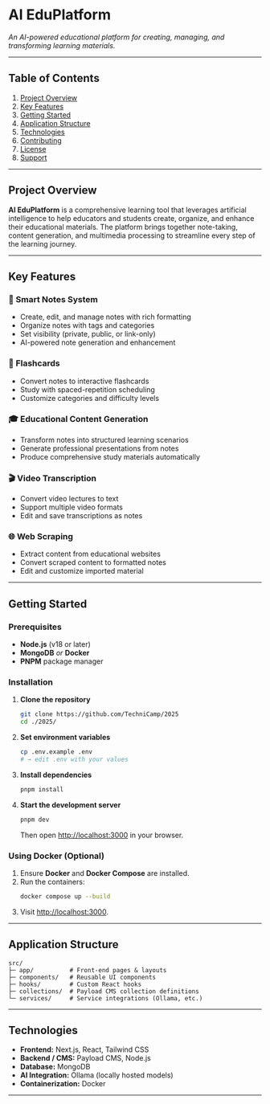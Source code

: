 # AI EduPlatform
*An AI-powered educational platform for creating, managing, and transforming learning materials.*

---

## Table of Contents
1. [Project Overview](#project-overview)  
2. [Key Features](#key-features)  
3. [Getting Started](#getting-started)  
4. [Application Structure](#application-structure)  
5. [Technologies](#technologies)  
6. [Contributing](#contributing)  
7. [License](#license)  
8. [Support](#support)

---

## Project Overview
**AI EduPlatform** is a comprehensive learning tool that leverages artificial intelligence to help educators and students create, organize, and enhance their educational materials. The platform brings together note-taking, content generation, and multimedia processing to streamline every step of the learning journey.

---

## Key Features

### 📝 Smart Notes System
- Create, edit, and manage notes with rich formatting  
- Organize notes with tags and categories  
- Set visibility (private, public, or link-only)  
- AI-powered note generation and enhancement  

### 🎴 Flashcards
- Convert notes to interactive flashcards  
- Study with spaced-repetition scheduling  
- Customize categories and difficulty levels  

### 🎓 Educational Content Generation
- Transform notes into structured learning scenarios  
- Generate professional presentations from notes  
- Produce comprehensive study materials automatically  

### 🎬 Video Transcription
- Convert video lectures to text  
- Support multiple video formats  
- Edit and save transcriptions as notes  

### 🌐 Web Scraping
- Extract content from educational websites  
- Convert scraped content to formatted notes  
- Edit and customize imported material  

---

## Getting Started

### Prerequisites
- **Node.js** (v18 or later)  
- **MongoDB** *or* **Docker**  
- **PNPM** package manager  

### Installation
1. **Clone the repository**  
   ```bash
   git clone https://github.com/TechniCamp/2025
   cd ./2025/
   ```

2. **Set environment variables**  
   ```bash
   cp .env.example .env
   # → edit .env with your values
   ```

3. **Install dependencies**  
   ```bash
   pnpm install
   ```

4. **Start the development server**  
   ```bash
   pnpm dev
   ```  
   Then open <http://localhost:3000> in your browser.

### Using Docker (Optional)
1. Ensure **Docker** and **Docker Compose** are installed.  
2. Run the containers:  
   ```bash
   docker compose up --build
   ```  
3. Visit <http://localhost:3000>.

---

## Application Structure
``` 
src/
├─ app/          # Front-end pages & layouts
├─ components/   # Reusable UI components
├─ hooks/        # Custom React hooks
├─ collections/  # Payload CMS collection definitions
└─ services/     # Service integrations (Ollama, etc.)
``` 

---

## Technologies
- **Frontend:** Next.js, React, Tailwind CSS  
- **Backend / CMS:** Payload CMS, Node.js  
- **Database:** MongoDB  
- **AI Integration:** Ollama (locally hosted models)  
- **Containerization:** Docker  

---